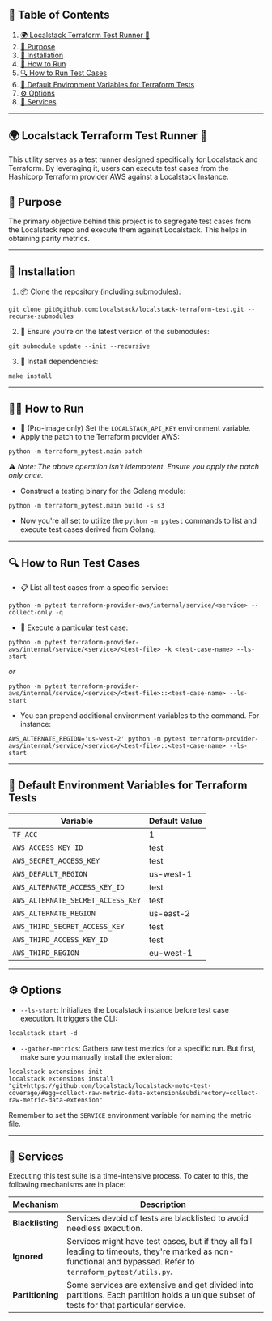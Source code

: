 ## 📖 Table of Contents
1. [🌍 Localstack Terraform Test Runner 🚀](#-localstack-terraform-test-runner-)
2. [🎯 Purpose](#-purpose)
3. [🔧 Installation](#-installation)
4. [🏃‍ How to Run](#-how-to-run)
5. [🔍 How to Run Test Cases](#-how-to-run-test-cases)
6. [🔢 Default Environment Variables for Terraform Tests](#-default-environment-variables-for-terraform-tests)
7. [⚙️ Options](#-options)
8. [🔐 Services](#-services)

---

## 🌍 **Localstack Terraform Test Runner** 🚀

This utility serves as a test runner designed specifically for Localstack and Terraform. By leveraging it, users can execute test cases from the Hashicorp Terraform provider AWS against a Localstack Instance.

## 🎯 **Purpose**

The primary objective behind this project is to segregate test cases from the Localstack repo and execute them against Localstack. This helps in obtaining parity metrics.

---

## 🔧 **Installation**

1. 📦 Clone the repository (including submodules):
```
git clone git@github.com:localstack/localstack-terraform-test.git --recurse-submodules
```

2. 🔀 Ensure you're on the latest version of the submodules:
```
git submodule update --init --recursive
```

3. 🚀 Install dependencies:
```
make install
```

---

## 🏃‍♂️ **How to Run**

- 🔑 (Pro-image only) Set the `LOCALSTACK_API_KEY` environment variable.
- Apply the patch to the Terraform provider AWS:
```
python -m terraform_pytest.main patch
```
⚠️ _Note: The above operation isn't idempotent. Ensure you apply the patch only once._

- Construct a testing binary for the Golang module:
```
python -m terraform_pytest.main build -s s3
```
- Now you're all set to utilize the `python -m pytest` commands to list and execute test cases derived from Golang.

---

## 🔍 **How to Run Test Cases**

- 📋 List all test cases from a specific service:
```
python -m pytest terraform-provider-aws/internal/service/<service> --collect-only -q
```
- 🚀 Execute a particular test case:
```
python -m pytest terraform-provider-aws/internal/service/<service>/<test-file> -k <test-case-name> --ls-start
```
_or_
```
python -m pytest terraform-provider-aws/internal/service/<service>/<test-file>::<test-case-name> --ls-start
```
- You can prepend additional environment variables to the command. For instance:
```
AWS_ALTERNATE_REGION='us-west-2' python -m pytest terraform-provider-aws/internal/service/<service>/<test-file>::<test-case-name> --ls-start
```

---

## 🔢 **Default Environment Variables for Terraform Tests**

| Variable                             | Default Value |
|--------------------------------------|---------------|
| `TF_ACC`                             | 1             |
| `AWS_ACCESS_KEY_ID`                  | test          |
| `AWS_SECRET_ACCESS_KEY`              | test          |
| `AWS_DEFAULT_REGION`                 | us-west-1     |
| `AWS_ALTERNATE_ACCESS_KEY_ID`        | test          |
| `AWS_ALTERNATE_SECRET_ACCESS_KEY`    | test          |
| `AWS_ALTERNATE_REGION`               | us-east-2     |
| `AWS_THIRD_SECRET_ACCESS_KEY`        | test          |
| `AWS_THIRD_ACCESS_KEY_ID`            | test          |
| `AWS_THIRD_REGION`                   | eu-west-1     |

---

## ⚙️ **Options**

- `--ls-start`: Initializes the Localstack instance before test case execution. It triggers the CLI:
```
localstack start -d
```

- `--gather-metrics`: Gathers raw test metrics for a specific run. But first, make sure you manually install the extension:
```
localstack extensions init
localstack extensions install "git+https://github.com/localstack/localstack-moto-test-coverage/#egg=collect-raw-metric-data-extension&subdirectory=collect-raw-metric-data-extension"
```
Remember to set the `SERVICE` environment variable for naming the metric file.

---

## 🔐 **Services**

Executing this test suite is a time-intensive process. To cater to this, the following mechanisms are in place:


| Mechanism     | Description                                                                                                                                                   |
|---------------|---------------------------------------------------------------------------------------------------------------------------------------------------------------|
| **Blacklisting**  | Services devoid of tests are blacklisted to avoid needless execution.                                                                                         |
| **Ignored**       | Services might have test cases, but if they all fail leading to timeouts, they're marked as non-functional and bypassed. Refer to `terraform_pytest/utils.py`. |
| **Partitioning**  | Some services are extensive and get divided into partitions. Each partition holds a unique subset of tests for that particular service.                          |

